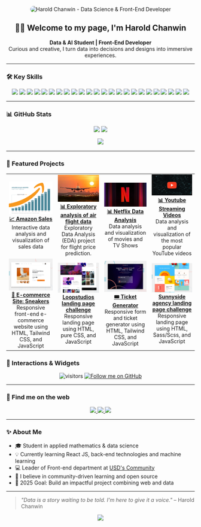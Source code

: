 <!-- Custom Banner -->
<p align="center">
  <img src="assets/banner.png" alt="Harold Chanwin - Data Science & Front-End Developer" style="border-radius: 12px;">
</p>

<h2 align="center">👋🎉 Welcome to my page, I'm Harold Chanwin</h2>
<p align="center">
  <b>Data & AI Student | Front-End Developer</b><br/>
  Curious and creative, I turn data into decisions and designs into immersive experiences.
</p>

---

### 🛠️ Key Skills

<p align="center"> <!-- 🔢 Data Science & Python Stack --> <img src="https://img.shields.io/badge/Python-3673A5?style=for-the-badge&logo=python&logoColor=white"/> <img src="https://img.shields.io/badge/R-276DC3?style=for-the-badge&logo=r&logoColor=white"/> <img src="https://img.shields.io/badge/NumPy-013243?style=for-the-badge&logo=numpy&logoColor=white"/> <img src="https://img.shields.io/badge/Pandas-150458?style=for-the-badge&logo=pandas&logoColor=white"/> <img src="https://img.shields.io/badge/Matplotlib-11557C?style=for-the-badge&logo=matplotlib&logoColor=white"/> <img src="https://img.shields.io/badge/Seaborn-4C65A8?style=for-the-badge&logoColor=white"/> <img src="https://img.shields.io/badge/Plotly-3F4F75?style=for-the-badge&logo=plotly&logoColor=white"/> <img src="https://img.shields.io/badge/SciPy-8CAAE6?style=for-the-badge&logo=scipy&logoColor=white"/> <img src="https://img.shields.io/badge/Scikit--Learn-F7931E?style=for-the-badge&logo=scikit-learn&logoColor=white"/> <img src="https://img.shields.io/badge/Machine_Learning-0A192F?style=for-the-badge&logo=tensorflow&logoColor=F6C343"/> <!-- 🌐 Front-End Development --> <img src="https://img.shields.io/badge/HTML5-E34F26?style=for-the-badge&logo=html5&logoColor=white"/> <img src="https://img.shields.io/badge/CSS3-1572B6?style=for-the-badge&logo=css3&logoColor=white"/> <img src="https://img.shields.io/badge/Sass/SCSS-CC6699?style=for-the-badge&logo=sass&logoColor=white"/> <img src="https://img.shields.io/badge/TailwindCSS-0EA5E9?style=for-the-badge&logo=tailwindcss&logoColor=white"/> <img src="https://img.shields.io/badge/JavaScript-F7DF1E?style=for-the-badge&logo=javascript&logoColor=black"/> <img src="https://img.shields.io/badge/React-20232A?style=for-the-badge&logo=react&logoColor=61DAFB"/> <!-- 🧱 Back-End Development --> <img src="https://img.shields.io/badge/Node.js-339933?style=for-the-badge&logo=node.js&logoColor=white"/> <img src="https://img.shields.io/badge/Express.js-000000?style=for-the-badge&logo=express&logoColor=white"/> <!-- 🗄️ Databases --> <img src="https://img.shields.io/badge/MongoDB-47A248?style=for-the-badge&logo=mongodb&logoColor=white"/> <img src="https://img.shields.io/badge/SQL-003B57?style=for-the-badge&logo=sqlite&logoColor=white"/> <img src="https://img.shields.io/badge/MySQL-4479A1?style=for-the-badge&logo=mysql&logoColor=white"/> <img src="https://img.shields.io/badge/PostgreSQL-4169E1?style=for-the-badge&logo=postgresql&logoColor=white"/> <img src="https://img.shields.io/badge/MariaDB-003545?style=for-the-badge&logo=mariadb&logoColor=white"/> <!-- 🔧 Tools --> <img src="https://img.shields.io/badge/Git-F05032?style=for-the-badge&logo=git&logoColor=white"/> </p>

---

### 📊 GitHub Stats

<p align="center">
  <img src="https://github-readme-stats.vercel.app/api?username=chanwinharold&show_icons=true&theme=radical&count_private=true" />
  <img src="https://github-readme-stats.vercel.app/api/top-langs/?username=chanwinharold&layout=compact&theme=radical" />
</p>

<p align="center">
  <img src="https://github-readme-activity-graph.vercel.app/graph?username=chanwinharold&theme=react-dark&hide_border=true" />
</p>

---

### 🚀 Featured Projects

<table>
  <tr>
    <td align="center">
      <a href="https://github.com/chanwinharold/Amazon_Sales" target="_blank">
        <img src="assets/amazon-sales-preview.png" width="280px"/>
        <br/><b>📈 Amazon Sales</b>
      </a>
      <br/>Interactive data analysis and visualization of sales data
    </td>
    <td align="center">
      <a href="https://github.com/chanwinharold/Prevision_du_prix_des_vols" target="_blank">
        <img src="assets/vols-img.jpeg" width="280px"/>
        <br/><b>📊 Exploratory analysis of air flight data</b>
      </a>
      <br/>Exploratory Data Analysis (EDA) project for flight price prediction.
    </td>
    <td align="center">
      <a href="https://github.com/chanwinharold/Netflix_Data_Project" target="_blank">
        <img src="assets/Netflix-img.webp" width="280px"/>
        <br/><b>📊 Netflix Data Analysis</b>
      </a>
      <br/>Data analysis and visualization of movies and TV Shows
    </td>
	<td align="center">
      <a href="https://github.com/chanwinharold/Youtube_Data_Project" target="_blank">
        <img src="assets/youtube_img.webp" width="280px"/>
        <br/><b>📊​ Youtube Streaming Videos</b>
      </a>
      <br/>Data analysis and visualization of the most popular YouTube videos
    </td>
  </tr>

  <tr>
    <td align="center">
      <a href="https://ecommerce-product-page-main-orpin-eight.vercel.app/" target="_blank">
        <img src="assets/ecommerce-preview.jpg" width="280px"/>
        <br/><b>👟 E-commerce Site: Sneakers</b>
      </a>
      <br/>Responsive front-end e-commerce website using HTML, Tailwind CSS, and JavaScript
    </td>
	<td align="center">
      <a href="https://loopstudios-landing-page-main-drab-three.vercel.app/" target="_blank">
        <img src="assets/loopstudio.jpg" width="280px"/>
        <br/><b>Loopstudios landing page challenge</b>
      </a>
      <br/>Responsive landing page using HTML, pure CSS, and JavaScript
    </td>
	<td align="center">
      <a href="https://conference-ticket-generator-main-two.vercel.app/" target="_blank">
        <img src="assets/generator-ticket-preview.jpg" width="280px"/>
        <br/><b>🎟️​ Ticket Generator</b>
      </a>
      <br/>Responsive form and ticket generator using HTML, Tailwind CSS, and JavaScript
    </td>
    <td align="center">
      <a href="https://sunnyside-agency-landing-page-main-smoky-five.vercel.app/" target="_blank">
        <img src="assets/sunntside.jpg" width="280px"/>
        <br/><b>Sunnyside agency landing page challenge</b>
      </a>
      <br/>Responsive landing page using HTML, Sass/Scss, and JavaScript
    </td>
  </tr>
</table>

### 🧩 Interactions & Widgets

<p align="center">
  <img src="https://komarev.com/ghpvc/?username=chanwinharold&style=flat-square&color=blue" alt="visitors"/>
  <a href="https://github.com/chanwinharold?tab=followers" target="_blank">
    <img src="https://img.shields.io/github/followers/chanwinharold?label=Follow&style=social" alt="Follow me on GitHub">
  </a>
</p>

---

### 🔗 Find me on the web

<p align="center">
  <a href="https://www.linkedin.com/in/harold-chanwin-profile" target="_blank">
    <img src="https://img.shields.io/badge/LinkedIn-%230077B5.svg?&style=for-the-badge&logo=linkedin&logoColor=white" />
  </a>
  <a href="https://www.frontendmentor.io/profile/chanwinharold" target="_blank">
    <img src="https://img.shields.io/badge/Frontend_Mentor-3F54A3?style=for-the-badge&logo=frontendmentor&logoColor=white" />
  </a>
  <a href="mailto:chanwinharold@gmail.com" target="_blank">
    <img src="https://img.shields.io/badge/Email-EA4335?style=for-the-badge&logo=gmail&logoColor=white" />
  </a>
</p>

---

### ✨ About Me

- 🎓 Student in applied mathematics & data science
- 💡 Currently learning React JS, back-end technologies and machine learning
- 💻 Leader of Front-end department at [USD's Community](https://www.linkedin.com/company/united-student-developers)
- 🌱 I believe in community-driven learning and open source
- 🎯 2025 Goal: Build an impactful project combining web and data

---

> _"Data is a story waiting to be told. I'm here to give it a voice."_ – Harold Chanwin

<p align="center">
  <img src="https://readme-typing-svg.vercel.app/?font=Fira+Code&weight=500&size=22&pause=1000&color=38BDF8&center=true&vCenter=true&width=800&lines=Passionate+about+web+and+data+%F0%9F%93%88;Designer+of+elegant+and+efficient+solutions+%E2%9A%99%EF%B8%8F;Always+curious+and+learning+%F0%9F%8C%8D" />
</p>
